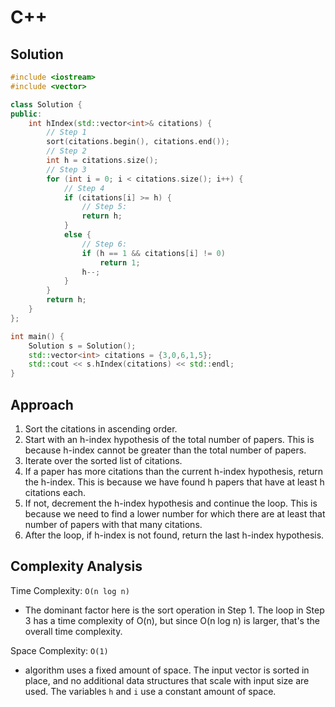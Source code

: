 # C++

## Solution

```cpp
#include <iostream>
#include <vector>

class Solution {
public:
    int hIndex(std::vector<int>& citations) {
        // Step 1
        sort(citations.begin(), citations.end());
        // Step 2
        int h = citations.size();
        // Step 3
        for (int i = 0; i < citations.size(); i++) {
            // Step 4
            if (citations[i] >= h) {
                // Step 5:
                return h;
            }
            else {
                // Step 6:
                if (h == 1 && citations[i] != 0)
                    return 1;
                h--;
            }
        }
        return h;
    }
};

int main() {
    Solution s = Solution();
    std::vector<int> citations = {3,0,6,1,5};
    std::cout << s.hIndex(citations) << std::endl;
}
```

## Approach

1. Sort the citations in ascending order.
2. Start with an h-index hypothesis of the total number of papers. This is because h-index cannot be greater than the total number of papers.
3. Iterate over the sorted list of citations.
4. If a paper has more citations than the current h-index hypothesis, return the h-index. This is because we have found h papers that have at least h citations each.
5. If not, decrement the h-index hypothesis and continue the loop. This is because we need to find a lower number for which there are at least that number of papers with that many citations.
6. After the loop, if h-index is not found, return the last h-index hypothesis.

## Complexity Analysis

Time Complexity: `O(n log n)`

* The dominant factor here is the sort operation in Step 1. The loop in Step 3 has a time complexity of O(n), but since O(n log n) is larger, that's the overall time complexity.

Space Complexity: `O(1)`

* algorithm uses a fixed amount of space. The input vector is sorted in place, and no additional data structures that scale with input size are used. The variables `h` and `i` use a constant amount of space.
